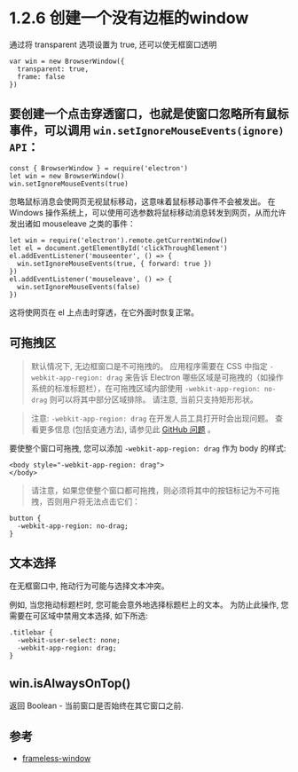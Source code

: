 # 1.2.6 创建一个没有边框的window

通过将 transparent 选项设置为 true, 还可以使无框窗口透明
```
var win = new BrowserWindow({
  transparent: true,
  frame: false
})
```

## 要创建一个点击穿透窗口，也就是使窗口忽略所有鼠标事件，可以调用 `win.setIgnoreMouseEvents(ignore) API`：

```
const { BrowserWindow } = require('electron')
let win = new BrowserWindow()
win.setIgnoreMouseEvents(true)
```

忽略鼠标消息会使网页无视鼠标移动，这意味着鼠标移动事件不会被发出。 在 Windows 操作系统上，可以使用可选参数将鼠标移动消息转发到网页，从而允许发出诸如 mouseleave 之类的事件：

```
let win = require('electron').remote.getCurrentWindow()
let el = document.getElementById('clickThroughElement')
el.addEventListener('mouseenter', () => {
  win.setIgnoreMouseEvents(true, { forward: true })
})
el.addEventListener('mouseleave', () => {
  win.setIgnoreMouseEvents(false)
})
```

这将使网页在 el 上点击时穿透，在它外面时恢复正常。


## 可拖拽区

>默认情况下, 无边框窗口是不可拖拽的。 应用程序需要在 CSS 中指定 `-webkit-app-region: drag` 来告诉 Electron 哪些区域是可拖拽的（如操作系统的标准标题栏），在可拖拽区域内部使用 `-webkit-app-region: no-drag` 则可以将其中部分区域排除。 请注意, 当前只支持矩形形状。

>注意: `-webkit-app-region: drag` 在开发人员工具打开时会出现问题。 查看更多信息 (包括变通方法), 请参见此 [GitHub 问题](https://github.com/electron/electron/issues/3647) 。

要使整个窗口可拖拽, 您可以添加 `-webkit-app-region: drag` 作为 body 的样式:

```
<body style="-webkit-app-region: drag">
</body>
```

>请注意，如果您使整个窗口都可拖拽，则必须将其中的按钮标记为不可拖拽，否则用户将无法点击它们：

```
button {
  -webkit-app-region: no-drag;
}
```


## 文本选择
在无框窗口中, 拖动行为可能与选择文本冲突。 

例如, 当您拖动标题栏时, 您可能会意外地选择标题栏上的文本。 为防止此操作, 您需要在可区域中禁用文本选择, 如下所选:

```
.titlebar {
  -webkit-user-select: none;
  -webkit-app-region: drag;
}
```

## win.isAlwaysOnTop()
返回 Boolean - 当前窗口是否始终在其它窗口之前.


## 参考
- [frameless-window](https://electronjs.org/docs/api/frameless-window)
